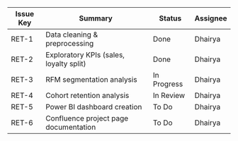 | Issue Key | Summary | Status | Assignee |
|---|---|---|---|
| RET-1 | Data cleaning & preprocessing | Done | Dhairya |
| RET-2 | Exploratory KPIs (sales, loyalty split) | Done | Dhairya |
| RET-3 | RFM segmentation analysis | In Progress | Dhairya |
| RET-4 | Cohort retention analysis | In Review | Dhairya |
| RET-5 | Power BI dashboard creation | To Do | Dhairya |
| RET-6 | Confluence project page documentation | To Do | Dhairya |